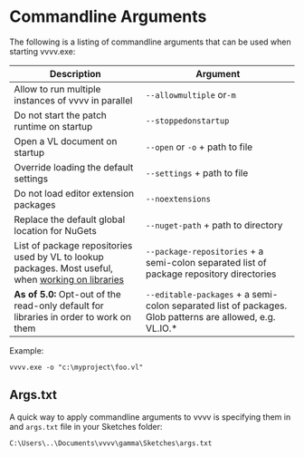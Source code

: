 # Commandline Arguments

The following is a listing of commandline arguments that can be used when starting vvvv.exe:

Description|Argument
-|-
Allow to run multiple instances of vvvv in parallel|`--allowmultiple` or`-m`
Do not start the patch runtime on startup|`--stoppedonstartup` 
Open a VL document on startup|`--open` or `-o` + path to file
Override loading the default settings|`--settings` + path to file
Do not load editor extension packages|`--noextensions`
Replace the default global location for NuGets|`--nuget-path` + path to directory
List of package repositories used by VL to lookup packages. Most useful, when [working on libraries](../extending/contributing.md)|`--package-repositories` + a semi-colon separated list of package repository directories
**As of 5.0:** Opt-out of the read-only default for libraries in order to work on them|`--editable-packages` + a semi-colon separated list of packages. Glob patterns are allowed, e.g. VL.IO.*

Example:

    vvvv.exe -o "c:\myproject\foo.vl"

## Args.txt
A quick way to apply commandline arguments to vvvv is specifying them in and `args.txt` file in your Sketches folder:

    C:\Users\..\Documents\vvvv\gamma\Sketches\args.txt